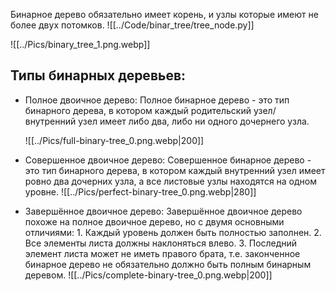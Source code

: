 Бинарное дерево обязательно имеет корень, и узлы которые имеют не более двух потомков.
![[../Code/binar_tree/tree_node.py]]

![[../Pics/binary_tree_1.png.webp]]

## Типы бинарных деревьев:
 - Полное двоичное дерево:
	Полное бинарное дерево - это тип бинарного дерева, в котором каждый родительский узел/внутренний узел имеет либо два, либо ни одного дочернего узла.

	![[../Pics/full-binary-tree_0.png.webp|200]]
- Совершенное двоичное дерево:
	Совершенное бинарное дерево - это тип бинарного дерева, в котором каждый внутренний узел имеет ровно два дочерних узла, а все листовые узлы находятся на одном уровне.
![[../Pics/perfect-binary-tree_0.png.webp|280]]

- Завершённое двоичное дерево:
	Завершённое двоичное дерево похоже на полное двоичное дерево, но с двумя основными отличиями:
		1. Каждый уровень должен быть полностью заполнен.
		2. Все элементы листа должны наклоняться влево.
		3. Последний элемент листа может не иметь правого брата, т.е. законченное бинарное дерево не обязательно должно быть полным бинарным деревом.
	![[../Pics/complete-binary-tree_0.png.webp|200]]